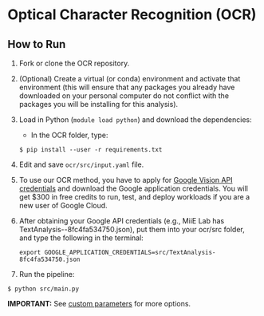 # Optical Character Recognition (OCR)

## How to Run 

1. Fork or clone the OCR repository. 
2. (Optional) Create a virtual (or conda) environment and activate that environment (this will ensure that any packages you already have downloaded on your personal computer do not conflict with the packages you will be installing for this analysis).
3. Load in Python (`module load python`) and download the dependencies:
    - In the OCR folder, type:
    ```
    $ pip install --user -r requirements.txt
    ```
4. Edit and save `ocr/src/input.yaml` file.
5. To use our OCR method, you have to apply for [Google Vision API credentials](https://cloud.google.com/vision/docs/setup) and download the Google application credentials. You will get $300 in free credits to run, test, and deploy workloads if you are a new user of Google Cloud. 
6. After obtaining your Google API credentials (e.g., MiiE Lab has TextAnalysis--8fc4fa534750.json), put them into your ocr/src folder, and type the following in the terminal: 
   ```
   export GOOGLE_APPLICATION_CREDENTIALS=src/TextAnalysis-8fc4fa534750.json
   ```

7. Run the pipeline:
  ```
  $ python src/main.py
  ```

**IMPORTANT:** See [custom parameters](https://github.com/miielab/miienlp/blob/main/documentation/developer_documentation/ocr.md) for more options.
